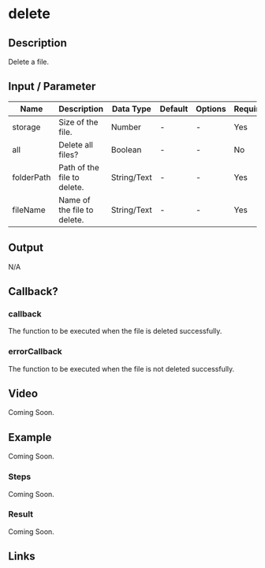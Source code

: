# delete

## Description

Delete a file.

## Input / Parameter

| Name | Description | Data Type | Default | Options | Required |
| ------ | ------ | ------ | ------ | ------ | ------ |
| storage | Size of the file. | Number | - | - | Yes |
| all | Delete all files? | Boolean | - | - | No | 
| folderPath | Path of the file to delete. | String/Text | - | - | Yes | 
| fileName | Name of the file to delete. | String/Text | - | - | Yes | 

## Output

N/A

## Callback?

### callback

The function to be executed when the file is deleted successfully.

### errorCallback

The function to be executed when the file is not deleted successfully.

## Video

Coming Soon.

<!-- Format: [![Video]({image-path}?raw=true)]({url-link}) -->

## Example

Coming Soon.

<!-- Share a scenario, like a user requirements. -->

### Steps

Coming Soon.

<!-- Show the steps and share some screenshots.

1. .....

Format: ![]({image-path}?raw=true) -->

### Result

Coming Soon.

<!-- Explain the output.

Format: ![]({image-path}?raw=true) -->

## Links
